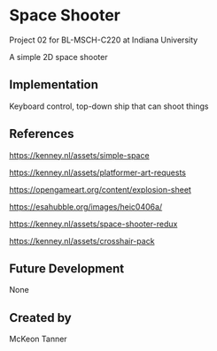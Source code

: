 # Space Shooter

Project 02 for BL-MSCH-C220 at Indiana University 

A simple 2D space shooter

## Implementation

Keyboard control, top-down ship that can shoot things

## References

https://kenney.nl/assets/simple-space

https://kenney.nl/assets/platformer-art-requests

https://opengameart.org/content/explosion-sheet

https://esahubble.org/images/heic0406a/

https://kenney.nl/assets/space-shooter-redux

https://kenney.nl/assets/crosshair-pack

## Future Development

None

## Created by

McKeon Tanner
